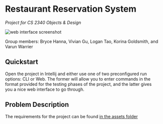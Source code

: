 # Restaurant Reservation System
_Project for CS 2340 Objects & Design_

![web interface screenshot](assets/web.png)

Group members: Bryce Hanna, Vivian Gu, Logan Tao, Korina Goldsmith, and Varun Warrier

## Quickstart
Open the project in Intellij and either use one of two preconfigured run options: CLI or Web. The former will allow you to enter commands in the format provided for the testing phases of the project, and the latter gives you a nice web interface to go through. 

## Problem Description
The requirements for the project can be found [in the assets folder](assets/requirements.pdf)



